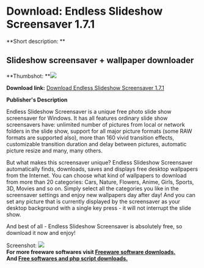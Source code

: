 # Download: Endless Slideshow Screensaver 1.7.1

**Short description: **

## Slideshow screensaver + wallpaper downloader

  
**Thumbshot: **![](http://www.freewarefiles.com/screenshot/essscrnsvr1_md.jpg)   
  
**Download link:** [Download Endless Slideshow Screensaver 1.7.1](http://freesoftwares.boysofts.com/Endless-Slideshow-Screensaver_program_41169.html)  
  

**Publisher's Description**  
  

Endless Slideshow Screensaver is a unique free photo slide show screensaver
for Windows. It has all features ordinary slide show screensavers have:
unlimited number of pictures from local or network folders in the slide show,
support for all major picture formats (some RAW formats are supported also),
more than 160 vivid transition effects, customizable transition duration and
delay between pictures, automatic picture resize and many, many others.

But what makes this screensaver unique? Endless Slideshow Screensaver
automatically finds, downloads, saves and displays free desktop wallpapers
from the Internet. You can choose what kind of wallpapers to download from
more than 20 categories: Cars, Nature, Flowers, Anime, Girls, Sports, 3D,
Movies and so on. Simply select all the categories you like in the screensaver
settings and enjoy new wallpapers day after day! And you can set any picture
that is currently displayed by the screensaver as your desktop background with
a single key press - it will not interrupt the slide show.

And best of all - Endless Slideshow Screensaver is absolutely free, so
download it now and enjoy!

  
  
Screenshot: ![](http://www.freewarefiles.com/screenshot/essscrnsvr1.jpg)  
**For more freeware softwares visit [Freeware software downloads.](http://freesoftwares.boysofts.com/)**   
**And [Free softwares and php script downloads.](http://www.boysofts.com/)**

